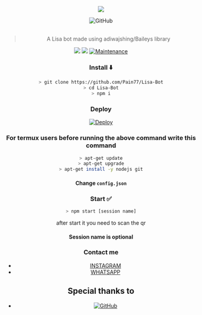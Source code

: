 <div align="center">

  <img src="https://tenor.com/view/lisa-cute-smile-lisa-blackpink-blackpink-lisa-gif-17737053" border="0"></a>

<div align="center">
<img alt="GitHub" src="https://img.shields.io/badge/LISA%20BOT-25D32?style=for-the-badge&logoColor=darkgreen"/>
<br><br>
  
> A Lisa bot made using adiwajshing/Baileys library
 <p>
  <img src ="https://camo.githubusercontent.com/4d098bb36bf96a8b9ec4821bec5866d86bca15b7/68747470733a2f2f696d672e736869656c64732e696f2f6e706d2f762f406f70656e2d77612f77612d6175746f6d6174652e7376673f636f6c6f723d677265656e" />
  <img src="https://camo.githubusercontent.com/5c22deff6293ca12d3bc1159c6cc3a5cc9579550/68747470733a2f2f696d672e736869656c64732e696f2f6e6f64652f762f406f70656e2d77612f77612d6175746f6d617465" />
   <a href="https://github.com/justpiple/whatsapp-bot/commit-activity" target="_blank">
    <img alt="Maintenance" src="https://img.shields.io/badge/Maintained%3F-yes-green.svg" />
  </a>
</p>

 
</div>





### Install ⬇️

```bash
> git clone https://github.com/Pain77/Lisa-Bot
> cd Lisa-Bot
> npm i
```
### Deploy
  
  [![Deploy](https://www.herokucdn.com/deploy/button.png)](https://heroku.com/deploy?template=https://github.com/Pain77/Lisa-Bot/blob/main)

### For termux users before running the above command write this command
```bash
> apt-get update
> apt-get upgrade
> apt-get install -y nodejs git
```

#### Change `config.json` 
### Start ✅

```bash
> npm start [session name]
```
after start it you need to scan the qr
#### Session name is optional
### Contact me

- [INSTAGRAM](https://instagram.com/on11._.sama)
- [WHATSAPP](http://wa.me/+919662713165)



##  Special thanks to
* <a href="https://github.com/adiwajshing/Baileys"><img alt="GitHub" src="https://img.shields.io/badge/@adiwajshing/Baileys%20-%23121011.svg?style=flat-square&logo=npm&color=white"/></a>
